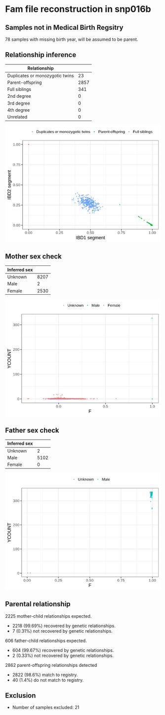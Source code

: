 # Fam file reconstruction in snp016b
## Samples not in Medical Birth Regsitry
78 samples with missing birth year, will be assumed to be parent.
## Relationship inference
| Relationship |   |
| ------------ | - |
| Duplicates or monozygotic twins| 23 |
| Parent-offspring| 2857 |
| Full siblings| 341 |
| 2nd degree| 0 |
| 3rd degree| 0 |
| 4th degree| 0 |
| Unrelated| 0 |

![](fam_reconstruction/ibd_plot.png)
## Mother sex check
| Inferred sex |   |
| ------------ | - |
| Unknown | 8207 |
| Male | 2 |
| Female | 2530 |

![](fam_reconstruction/mother_sex_plot.png)
## Father sex check
| Inferred sex |   |
| ------------ | - |
| Unknown | 2 |
| Male | 5102 |
| Female | 0 |

![](fam_reconstruction/father_sex_plot.png)
## Parental relationship
2225 mother-child relationships expected.
- 2218 (99.69%) recovered by genetic relationships.
- 7 (0.31%) not recovered by genetic relationships.


606 father-child relationships expected.
- 604 (99.67%) recovered by genetic relationships.
- 2 (0.33%) not recovered by genetic relationships.


2862 parent-offspring relationships detected
- 2822 (98.6%) match to registry.
- 40 (1.4%) do not match to registry.


## Exclusion
- Number of samples excluded: 21
